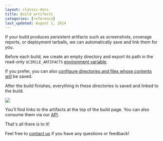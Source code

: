 ```yaml
---
layout: classic-docs
title: Build artifacts
categories: [reference]
last_updated: August 1, 2014
---
```


If your build produces persistent artifacts such as screenshots, coverage reports, or
deployment tarballs, we can automatically save and link them for you.

Before each build, we create an empty directory and export its path in the
read-only `$CIRCLE_ARTIFACTS`
[environment variable](/docs/environment-variables).

If you prefer, you can also
[configure directories and files whose contents will](/docs/configuration#artifacts)
be saved.

After the build finishes, everything in these directories is saved and linked to the build.

![](asset://img/docs/artifacts.png)

You'll find links to the artifacts at the top of the build page. You can also consume them via our [API](/docs/api#build-artifacts).

That's all there is to it!

Feel free to [contact us](mailto:sayhi@circleci.com)
if you have any questions or feedback!
